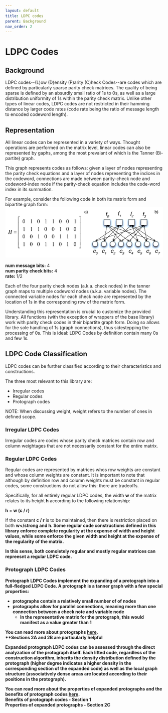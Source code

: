 ```yaml
---
layout: default
title: LDPC codes
parent: Background
nav_order: 2
---
```


# LDPC Codes
## Background
LDPC codes--(L)ow (D)ensity (P)arity (C)heck Codes--are codes which are defined by particularly sparse parity check matrices. The quality of being sparse is defined by an absurdly small ratio of 1s to 0s, as well as a large distribution uniformity of  1s within the parity check matrix. Unlike other types of linear codes, LDPC codes are not restricted in their hamming distance by larger code rates (code rate being the ratio of message length to encoded codeword length).

## Representation
All linear codes can be represented in a variety of ways. Thought operations are performed on the matrix level, linear codes can also be represented by gaphs, among the most prevalant of which is the Tanner (Bi-partite) graph.

This graph represents codes as follows:
given a layer of nodes representing the parity check equations and a layer of nodes representing the indices in the codeword, connections are made between parity-check node and codeword-index node if the parity-check equation includes the code-word index in its summation.

For example, consider the following code in both its matrix form and bipartite graph form:
![example code](./figures/example_code.png)

<strong>num message bits:</strong> 4 <br>
<strong>num parity check bits:</strong> 4 <br>
<strong>rate:</strong> 1/2 <br>

Each of the four parity check nodes (a.k.a. check nodes) in the tanner graph maps to multiple codeword nodes (a.k.a. variable nodes). The connected variable nodes for each check node are represented by the location of 1s in the corresponding row of the matrix form.

Understanding this representation is crucial to customize the provided library. All functions (with the exception of wrappers of the base library) work with parity check codes in their bipartite graph form. Doing so allows for the sole handling of 1s (graph connections), thus sidestepping the processing of 0s. This is ideal: LDPC Codes by definition contain many 0s and few 1s.


## LDPC Code Classification
LDPC codes can be further classified according to their characteristics and constructions.

The three most relevant to this library are:
* Irregular codes
* Regular codes
* Protograph codes

NOTE: When discussing weight, weight refers to the number of ones in defined scope.


### Irregular LDPC Codes
Irregular codes are codes whose parity check matrices contain row and column weightages that
are not necessarily constant for the entire matrix.

### Regular LDPC Codes
Regular codes are represented by matrices whos row weights are constant and whose column weights are constant. It is important to note that although by definition row and column weights must be constant in regular codes, some constructions do not allow this: there are tradeoffs. 

Specifically, for all entirely regular LDPC codes, the width <strong>w</strong> of the matrix relates to its height <strong>h</strong> according to the following relationship:

<strong>h</strong> = <strong>w (c / r)</strong>

If the constant <strong>c / r</strong> is to be maintained, then there is restriction placed on both <strong>w</strong and <strong>h</strong>. Some regular code constructions defined in this library enforce complete regularity at the expense of width and height values, while some enforce the given width and height at the expense of the regularity of the matrix.

In this sense, both comoletely regular and mostly regular matrices can repreesnt a regular LDPC code. 

### Protograph LDPC Codes

Protograph LDPC Codes implement the expanding of a protograph into a full-fledged LDPC Code. 
A protograph is a tanner graph with a few special properties:
* protographs contain a relatively small number of of nodes
* protographs allow for parallel connections, meaning more than one connection between a check note and variable node
    * In the representative matrix for the protograph, this would manifest as a value greater than 1

You can read more about protographs [here](https://personal.utdallas.edu/~aria/papers/NguyenNosratinia2012a.pdf). <br>
**Sections 2A and 2B are particularly helpful

Expanded protograph LDPC codes can be assessed through the direct analyzation of the protograph itself. Each lifted code, regardless of the construction algorithm, inherits the density distribution defined by the protograph (higher degree indicates a higher density in the corresponding section of the expanded code) as well as the local graph structure (associatively dense areas are located according to their positions in the protograph).

You can read more about the properties of expanded protographs and the benefits of protograph codes  [here](https://math.nd.edu/assets/210003/06089477.pdf). <br>
Benefits of protograph codes - Section 1 <br>
Properties of expanded protographs - Section 2C <br>








